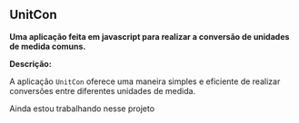 ## UnitCon

**Uma aplicação feita em javascript para realizar a conversão de unidades de medida comuns.**

**Descrição:**

A aplicação `UnitCon` oferece uma maneira simples e eficiente de realizar conversões entre diferentes unidades de medida.

Ainda estou trabalhando nesse projeto